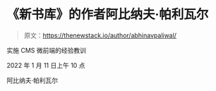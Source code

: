 # 《新书库》的作者阿比纳夫·帕利瓦尔

> 原文：<https://thenewstack.io/author/abhinavpaliwal/>

实施 CMS 微前端的经验教训

2022 年 1 月 11 日上午 10 点

阿比纳夫·帕利瓦尔